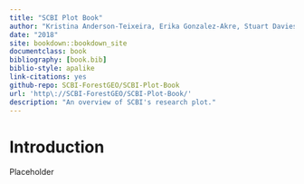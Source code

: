 ```yaml
---
title: "SCBI Plot Book"
author: "Kristina Anderson-Teixeira, Erika Gonzalez-Akre, Stuart Davies, William McShea, Alyssa Terrell, Michael Scott, Caroline Kittle, Ian McGregor"
date: "2018"
site: bookdown::bookdown_site
documentclass: book
bibliography: [book.bib]
biblio-style: apalike
link-citations: yes
github-repo: SCBI-ForestGEO/SCBI-Plot-Book
url: 'http\://SCBI-ForestGEO/SCBI-Plot-Book/'
description: "An overview of SCBI's research plot."
---
```


<!--chapter:end:index.Rmd-->


# Introduction

Placeholder



<!--chapter:end:chapter-1-introduction.Rmd-->




<!--chapter:end:chapter-2-physical-environment.Rmd-->

